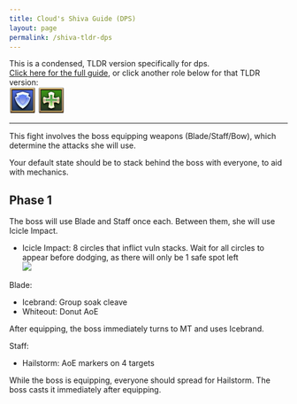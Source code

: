 ```yaml
---
title: Cloud's Shiva Guide (DPS)
layout: page
permalink: /shiva-tldr-dps
---
```


This is a condensed, TLDR version specifically for dps.\
[Click here for the full guide](shiva), or click another role below for that TLDR version:\
[![](../../images/icons/tank.png)](shiva-tldr-tank)
[![](../../images/icons/healer.png)](shiva-tldr-healer)

---

This fight involves the boss equipping weapons (Blade/Staff/Bow), which determine the attacks she will use.

Your default state should be to stack behind the boss with everyone, to aid with mechanics.

## Phase 1

The boss will use Blade and Staff once each. Between them, she will use Icicle Impact.

- Icicle Impact: 8 circles that inflict vuln stacks. Wait for all circles to appear before dodging, as there will only be 1 safe spot left\
  <img class="border" src="images/shiva-icicle-impact-staggered.png" width="500" />

Blade:

- Icebrand: Group soak cleave
- Whiteout: Donut AoE

After equipping, the boss immediately turns to MT and uses Icebrand.

Staff:

- Hailstorm: AoE markers on 4 targets

While the boss is equipping, everyone should spread for Hailstorm. The boss casts it immediately after equipping.
